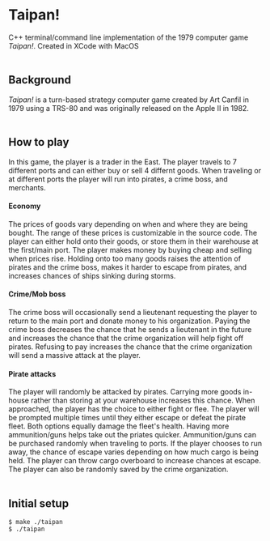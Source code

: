 # Taipan!
C++ terminal/command line implementation of the 1979 computer game *Taipan!*. Created in XCode with MacOS <br><br>

## Background
*Taipan!* is a turn-based strategy computer game created by Art Canfil in 1979 using a TRS-80 and was originally released on the Apple II in 1982.
<br><br>

## How to play
In this game, the player is a trader in the East. The player travels to 7 different ports and can either buy or sell 4 differnt goods. When traveling or at different ports the player will run into pirates, a crime boss, and merchants.

#### Economy
The prices of goods vary depending on when and where they are being bought. The range of these prices is customizable in the source code. The player can either hold onto their goods, or store them in their warehouse at the first/main port. The player makes money by buying cheap and selling when prices rise. Holding onto too many goods raises the attention of pirates and the crime boss, makes it harder to escape from pirates, and increases chances of ships sinking during storms.

#### Crime/Mob boss
The crime boss will occasionally send a lieutenant requesting the player to return to the main port and donate money to his organization. Paying the crime boss decreases the chance that he sends a lieutenant in the future and increases the chance that the crime organization will help fight off pirates. Refusing to pay increases the chance that the crime organization will send a massive attack at the player.

#### Pirate attacks
The player will randomly be attacked by pirates. Carrying more goods in-house rather than storing at your warehouse increases this chance. When approached, the player has the choice to either fight or flee. The player will be prompted multiple times until they either escape or defeat the pirate fleet. Both options equally damage the fleet's health. Having more ammunition/guns helps take out the priates quicker. Ammunition/guns can be purchased randomly when traveling to ports. If the player chooses to run away, the chance of escape varies depending on how much cargo is being held. The player can throw cargo overboard to increase chances at escape. The player can also be randomly saved by the crime organization.
<br><br>

## Initial setup
```
$ make ./taipan
$ ./taipan
```
